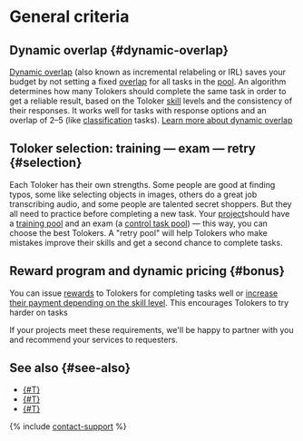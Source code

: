 # General criteria

## Dynamic overlap {#dynamic-overlap}

[Dynamic overlap](../../glossary.md#dynamic-overlap) (also known as incremental relabeling or IRL) saves your budget by not setting a fixed [overlap](../../glossary.md#overlap) for all tasks in the [pool](../../glossary.md#pool). An algorithm determines how many Tolokers should complete the same task in order to get a reliable result, based on the Toloker [skill](../../glossary.md#skill) levels and the consistency of their responses. It works well for tasks with response options and an overlap of 2–5 (like [classification](../tutorials/image-classification.md) tasks). [Learn more about dynamic overlap](dynamic-overlap.md)

## Toloker selection: training — exam — retry {#selection}

Each Toloker has their own strengths. Some people are good at finding typos, some like selecting objects in images, others do a great job transcribing audio, and some people are talented secret shoppers. But they all need to practice before completing a new task. Your [project](../../glossary.md#project)should have a [training pool](train.md) and an exam (a [control task pool](pool.md)) — this way, you can choose the best Tolokers. A "retry pool" will help Tolokers who make mistakes improve their skills and get a second chance to complete tasks.

## Reward program and dynamic pricing {#bonus}

You can issue [rewards](bonus.md) to Tolokers for completing tasks well or [increase their payment depending on the skill level](dynamic-pricing.md). This encourages Tolokers to try harder on tasks

If your projects meet these requirements, we'll be happy to partner with you and recommend your services to requesters.

## See also {#see-also}

- [{#T}](dynamic-overlap.md)
- [{#T}](filters.md)
- [{#T}](bonus.md)

{% include [contact-support](../_includes/contact-support.md) %}